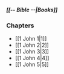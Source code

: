 ##### *[[-- Bible --|Books]]*

### Chapters
- [[1 John 1|1]]
- [[1 John 2|2]]
- [[1 John 3|3]]
- [[1 John 4|4]]
- [[1 John 5|5]]
